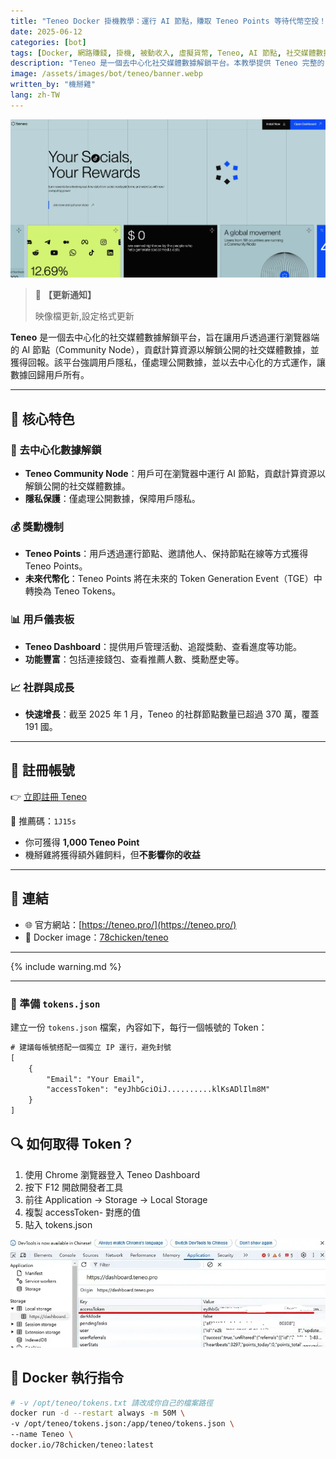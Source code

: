 ```yaml
---
title: "Teneo Docker 掛機教學：運行 AI 節點，賺取 Teneo Points 等待代幣空投！"
date: 2025-06-12
categories: [bot]
tags: [Docker, 網路賺錢, 掛機, 被動收入, 虛擬貨幣, Teneo, AI 節點, 社交媒體數據, TGE]
description: "Teneo 是一個去中心化社交媒體數據解鎖平台。本教學提供 Teneo 完整的 Docker 掛機指令，教你如何部署 AI 節點、獲取 accessToken，自動賺取 Teneo Points，把握 TGE 代幣轉換的空投機會，輕鬆打造 Web3 被動收入。"
image: /assets/images/bot/teneo/banner.webp
written_by: "機掰雞"
lang: zh-TW
---
```


![Teneo 封面圖](/assets/images/bot/teneo/banner.webp)
> 📢 **【更新通知】**
>
> 映像檔更新,設定格式更新

**Teneo** 是一個去中心化的社交媒體數據解鎖平台，旨在讓用戶透過運行瀏覽器端的 AI 節點（Community Node），貢獻計算資源以解鎖公開的社交媒體數據，並獲得回報。該平台強調用戶隱私，僅處理公開數據，並以去中心化的方式運作，讓數據回歸用戶所有。

---

## 🌟 核心特色

### 🔐 去中心化數據解鎖
- **Teneo Community Node**：用戶可在瀏覽器中運行 AI 節點，貢獻計算資源以解鎖公開的社交媒體數據。
- **隱私保護**：僅處理公開數據，保障用戶隱私。

### 💰 獎勳機制
- **Teneo Points**：用戶透過運行節點、邀請他人、保持節點在線等方式獲得 Teneo Points。
- **未來代幣化**：Teneo Points 將在未來的 Token Generation Event（TGE）中轉換為 Teneo Tokens。

### 📊 用戶儀表板
- **Teneo Dashboard**：提供用戶管理活動、追蹤獎勳、查看進度等功能。
- **功能豐富**：包括連接錢包、查看推薦人數、獎勳歷史等。

### 📈 社群與成長
- **快速增長**：截至 2025 年 1 月，Teneo 的社群節點數量已超過 370 萬，覆蓋 191 國。

---

## 📝 註冊帳號

👉 [立即註冊 Teneo](https://dashboard.teneo.pro/auth/signup)

🎉 推薦碼：`1J15s`
- 你可獲得 **1,000 Teneo Point**
- 機掰雞將獲得額外雞飼料，但**不影響你的收益**

---

## 🔗 連結

- 🌐 官方網站：[https://teneo.pro/](https://teneo.pro/)
- 🐳 Docker image：[78chicken/teneo](https://hub.docker.com/r/78chicken/teneo)

---

{% include warning.md %}

---

### 📄 準備 `tokens.json`

建立一份 `tokens.json` 檔案，內容如下，每行一個帳號的 Token：

```txt
# 建議每帳號搭配一個獨立 IP 運行，避免封號
[
    {
        "Email": "Your Email",
        "accessToken": "eyJhbGciOiJ..........klKsADlIlm8M"
    }
]
```

## 🔍 如何取得 Token？
1. 使用 Chrome 瀏覽器登入 Teneo Dashboard
2. 按下 F12 開啟開發者工具
3. 前往 Application → Storage → Local Storage
4. 複製 accessToken- 對應的值
5. 貼入 tokens.json

![Teneo token](/assets/images/bot/teneo/img_1.webp)

## 🐳 Docker 執行指令
```bash
# -v /opt/teneo/tokens.txt 請改成你自己的檔案路徑
docker run -d --restart always -m 50M \
-v /opt/teneo/tokens.json:/app/teneo/tokens.json \
--name Teneo \
docker.io/78chicken/teneo:latest
```
